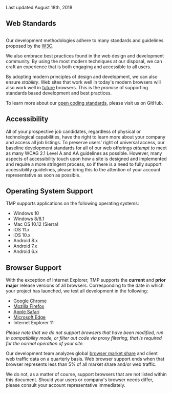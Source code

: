 
<p class="effective-date">Last updated <time>August 18th, 2018</time></p>

<h2 id="web-standards">Web Standards</h2>

<img src="https://tbcdn.talentbrew.com/company/3401/v1_0/img/global/tmp-web-standards.png" class="article-image" alt=""/>

<p>Our development methodologies adhere to many standards and guidelines proposed by the <a href="http://www.w3c.org/" title="World Wide Web Consortium">W3C</a>.</p>

<p>We also embrace best practices found in the web design and development community. By using the most modern techniques at our disposal, we can craft an experience that is both engaging and accessible to all users.</p>

<p>By adopting modern principles of design and development, we can also ensure <em>stability</em>. Web sites that work well in today's modern browsers will also work well in <a href="http://futurefriendlyweb.com/">future</a> browsers. This is the <em>promise</em> of supporting standards based development and best practices.</p>

<p>To learn more about our <a href="https://tmpworldwide.github.io/">open coding standards</a>, please visit us on GitHub.</p>

<h2 id="accessibility">Accessibility</h2>

<p>All of your prospective job candidates, regardless of physical or technological capabilities, have the right to learn more about your company and access all job listings. To preserve users' right of universal access, our baseline development standards for all of our web offerings <em>attempt</em> to meet as many WCAG 2.1 Level A and AA guidelines as possible. However, many aspects of accessibility touch upon how a site is designed and implemented and require a more stringent process, so if there is a need to fully support accessibility guidelines, please bring this to the attention of your account representative as soon as possible.</p>

<h2 id="operating-systems">Operating System Support</h2>

<p>TMP supports applications on the following operating systems:</p>

<ul>
  <li>Windows 10</li>
  <li>Windows 8/8.1</li>
  <li>Mac OS 10.12 (Sierra)</li>
  <li>iOS 11.x</li>
  <li>iOS 10.x</li>
  <li>Android 8.x</li>
  <li>Android 7.x</li>
  <li>Android 6.x</li>
</ul>

<h2 id="browser">Browser Support</h2>

<p>With the exception of Internet Explorer, TMP supports the <strong>current</strong> and <strong>prior major</strong> release versions of all browsers. Corresponding to the date in which your project has launched, we test all development in the following:</p>

<ul>
  <li><a href="https://developer.chrome.com/native-client/sdk/release-notes">Google Chrome</a></li>
  <li><a href="https://www.mozilla.org/en-US/firefox/releases/">Mozilla Firefox</a></li>
  <li><a href="https://developer.apple.com/library/prerelease/mac/releasenotes/General/WhatsNewInSafari/Introduction/Introduction.html#//apple_ref/doc/uid/TP40014305-CH1-SW1">Apple Safari</a></li>
  <li><a href="https://developer.microsoft.com/en-us/microsoft-edge/platform/changelog/">Microsoft Edge</a></li>
  <li>Internet Explorer 11</li>
</ul>

<p><em>Please note that we do not support browsers that have been modified, run in compatibility mode, or filter out code via proxy filtering, that is required for the normal operation of your site.</em></p>

<p>Our development team analyzes global <a href="http://gs.statcounter.com/">browser market share</a> and client web traffic data on a quarterly basis. Web browser support ends when that browser represents less than 5% of all market share and/or web traffic.</p>

<p>We do not, as a matter of course, support browsers that are not listed within this document. Should your users or company's browser needs differ, please consult your account representative immediately.</p>
